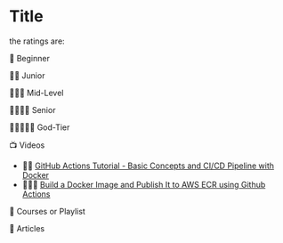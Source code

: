 # Title
the ratings are:

🌟 Beginner

🌟🌟 Junior

🌟🌟🌟 Mid-Level

🌟🌟🌟🌟 Senior

🌟🌟🌟🌟🌟 God-Tier 

:tv: Videos
- 🌟🌟 [GitHub Actions Tutorial - Basic Concepts and CI/CD Pipeline with Docker](https://www.youtube.com/watch?v=R8_veQiYBjI&t=1364s)
- 🌟🌟🌟 [Build a Docker Image and Publish It to AWS ECR using Github Actions](https://www.youtube.com/watch?v=Hv5UcBYseus&list=PLiMWaCMwGJXlDKL_-7dxdp7IGx6w8adz7&index=1)


:movie_camera: Courses or Playlist

:memo: Articles
